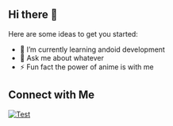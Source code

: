 ## Hi there 👋


Here are some ideas to get you started:

- 🌱 I’m currently learning andoid development
- 💬 Ask me about whatever
- ⚡ Fun fact the power of anime is with me


## Connect with Me

[![Test](https://img.icons8.com/fluency/48/null/instagram-new.png)](https://www.instagram.com/muftahh_/)

